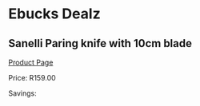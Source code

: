 
# Ebucks Dealz
## Sanelli Paring knife with 10cm blade
[Product Page](https://www.ebucks.com/web/shop/productSelected.do?prodId=1160195464&catId=714962196)

Price: R159.00

Savings: 


	